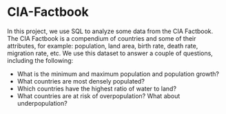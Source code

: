 # CIA-Factbook
 
In this project, we use SQL to analyze some data from the CIA Factbook. The CIA Factbook is a compendium of countries and some of their attributes, for example: population, land area, birth rate, death rate, migration rate, etc. We use this dataset to answer a couple of questions, including the following:
- What is the minimum and maximum population and population growth?
- What countries are most densely populated?
- Which countries have the highest ratio of water to land?
- What countries are at risk of overpopulation? What about underpopulation?
